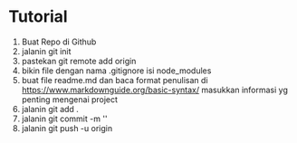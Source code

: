 # Tutorial

1. Buat Repo di Github
2. jalanin git init
3. pastekan git remote add origin <alamat repo>
4. bikin file dengan nama .gitignore isi node_modules
5. buat file readme.md dan baca format penulisan di https://www.markdownguide.org/basic-syntax/ 
   masukkan informasi yg penting mengenai project
6. jalanin git add .
7. jalanin git commit -m '<pesan>'
8. jalanin git push -u origin <branch>